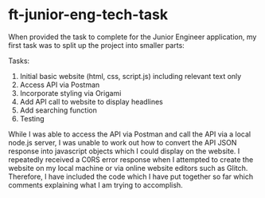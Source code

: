 # ft-junior-eng-tech-task

When provided the task to complete for the Junior Engineer application, my first task was to split up the project into smaller parts:

Tasks:

1. Initial basic website (html, css, script.js) including relevant text only
2. Access API via Postman
3. Incorporate styling via Origami
4. Add API call to website to display headlines
5. Add searching function
6. Testing

While I was able to access the API via Postman and call the API via a local node.js server, I was unable to work out how to convert the API JSON response into javascript objects which I could display on the website. I repeatedly received a C0RS error response when I attempted to create the website on my local machine or via online website editors such as Glitch. Therefore, I have included the code which I have put together so far which comments explaining what I am trying to accomplish.
